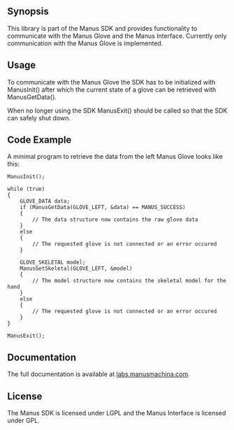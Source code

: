 ## Synopsis

This library is part of the Manus SDK and provides functionality to communicate with the Manus Glove and the Manus Interface. Currently only communication with the Manus Glove is implemented.

## Usage

To communicate with the Manus Glove the SDK has to be initialized with ManusInit() after which the current state of a glove can be retrieved with ManusGetData().

When no longer using the SDK ManusExit() should be called so that the SDK can safely shut down.

## Code Example

A minimal program to retrieve the data from the left Manus Glove looks like this:

	ManusInit();

	while (true)
	{
		GLOVE_DATA data;
		if (ManusGetData(GLOVE_LEFT, &data) == MANUS_SUCCESS)
		{
			// The data structure now contains the raw glove data
		}
		else
		{
			// The requested glove is not connected or an error occured
		}

		GLOVE_SKELETAL model;
		ManusGetSkeletal(GLOVE_LEFT, &model)
		{
			// The model structure now contains the skeletal model for the hand
		}
		else
		{
			// The requested glove is not connected or an error occured
		}
	}
	
	ManusExit();

## Documentation

The full documentation is available at [labs.manusmachina.com](http://labs.manusmachina.com/).

## License

The Manus SDK is licensed under LGPL and the Manus Interface is licensed under GPL.
